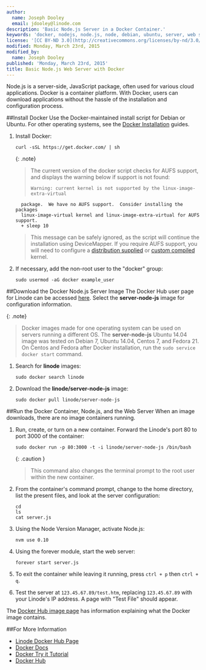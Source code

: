```yaml
---
author:
  name: Joseph Dooley
  email: jdooley@linode.com
description: 'Basic Node.js Server in a Docker Container.'
keywords: 'docker, nodejs, node.js, node, debian, ubuntu, server, web server, js, javascript'
license: '[CC BY-ND 3.0](http://creativecommons.org/licenses/by-nd/3.0/us/)'
modified: Monday, March 23rd, 2015
modified_by:
  name: Joseph Dooley
published: 'Monday, March 23rd, 2015'
title: Basic Node.js Web Server with Docker
---
```



Node.js is a server-side, JavaScript package, often used for various cloud applications. Docker is a container platform. With Docker, users can download applications without the hassle of the installation and configuration process.

##Install Docker
Use the Docker-maintained install script for Debian or Ubuntu. For other operating systems, see the [Docker Installation](https://docs.docker.com/en/latest/installation/) guides.

1.  Install Docker:

        curl -sSL https://get.docker.com/ | sh

    {: .note}
    >
    >The current version of the docker script checks for AUFS support, and displays the warning below if support is not found:
    >
    >     Warning: current kernel is not supported by the linux-image-extra-virtual
          package.  We have no AUFS support.  Consider installing the packages
          linux-image-virtual kernel and linux-image-extra-virtual for AUFS support.
          + sleep 10
    >
    >This message can be safely ignored, as the script will continue the installation using DeviceMapper.  If you require AUFS support, you will need to configure a [distribution supplied](https://www.linode.com/docs/tools-reference/custom-kernels-distros/run-a-distributionsupplied-kernel-with-pvgrub) or [custom compiled](/docs/tools-reference/custom-kernels-distros/custom-compiled-kernel-with-pvgrub-debian-ubuntu) kernel.

2.  If necessary, add the non-root user to the "docker" group:

        sudo usermod -aG docker example_user

##Download the Docker Node.js Server Image
The Docker Hub user page for Linode can be accessed [here](https://hub.docker.com/u/linode/). Select the **server-node-js** image for configuration information.

{: .note}
>
>Docker images made for one operating system can be used on servers running a different OS. The **server-node-js** Ubuntu 14.04 image was tested on Debian 7, Ubuntu 14.04, Centos 7, and Fedora 21. On Centos and Fedora after Docker installation, run the `sudo service docker start` command.

1.  Search for **linode** images:

        sudo docker search linode

2.  Download the **linode/server-node-js** image:

        sudo docker pull linode/server-node-js

##Run the Docker Container, Node.js, and the Web Server
When an image downloads, there are no image containers running. 

1.  Run, create, or turn on a new container. Forward the Linode's port 80 to port 3000 of the container:

        sudo docker run -p 80:3000 -t -i linode/server-node-js /bin/bash 

     {: .caution }
    >
    > This command also changes the terminal prompt to the root user within the new container.

2.  From the container's command prompt, change to the home directory, list the present files, and look at the server configuration:

        cd
        ls
        cat server.js

3.  Using the Node Version Manager, activate Node.js:

        nvm use 0.10

4.  Using the forever module, start the web server:

        forever start server.js

5.  To exit the container while leaving it running, press `ctrl + p` then `ctrl + q`.

6. Test the server at `123.45.67.89/test.htm`, replacing `123.45.67.89` with your Linode's IP address. A page with "Test File" should appear.

The [Docker Hub image page](https://registry.hub.docker.com/u/linode/server-node-js/) has information explaining what the Docker image contains.

##For More Information
 - [Linode Docker Hub Page](https://hub.docker.com/u/linode/)
 - [Docker Docs](http://docs.docker.com/)
 - [Docker Try it Tutorial](https://www.docker.com/tryit/)
 - [Docker Hub](https://hub.docker.com/)


